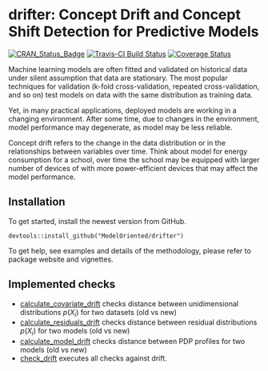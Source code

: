 # drifter: Concept Drift and Concept Shift Detection for Predictive Models

[![CRAN_Status_Badge](http://www.r-pkg.org/badges/version/drifter)](https://cran.r-project.org/package=drifter)
[![Travis-CI Build Status](https://travis-ci.org/ModelOriented/drifter.svg?branch=master)](https://travis-ci.org/ModelOriented/drifter)
[![Coverage Status](https://img.shields.io/codecov/c/github/ModelOriented/drifter/master.svg)](https://codecov.io/github/ModelOriented/drifter?branch=master)


Machine learning models are often fitted and validated on historical data under silent assumption that data are stationary. The most popular techniques for validation (k-fold cross-validation, repeated cross-validation, and so on) test models on data with the same distribution as training data.

Yet, in many practical applications, deployed models are working in a changing environment. After some time, due to changes in the environment, model performance may degenerate, as model may be less reliable.

Concept drift refers to the change in the data distribution or in the relationships between variables over time. Think about model for energy consumption for a school, over time the school may be equipped with larger number of devices of with more power-efficient devices that may affect the model performance.

## Installation

To get started, install the newest version from GitHub.

```
devtools::install_github("ModelOriented/drifter")
```

To get help, see examples and details of the methodology, please refer to package website and vignettes.

## Implemented checks

* [calculate_covariate_drift](https://modeloriented.github.io/drifter/reference/calculate_covariate_drift.html) checks distance between unidimensional distributions $p(X_i)$ for two datasets (old vs new)
* [calculate_residuals_drift](https://modeloriented.github.io/drifter/reference/calculate_residuals_drift.html) checks distance between residual distributions $p(X_i)$ for two models (old vs new)
* [calculate_model_drift](https://modeloriented.github.io/drifter/reference/calculate_model_drift.html) checks distance between PDP profiles for two models (old vs new)
* [check_drift](https://modeloriented.github.io/drifter/reference/check_drift.html) executes all checks against drift.


